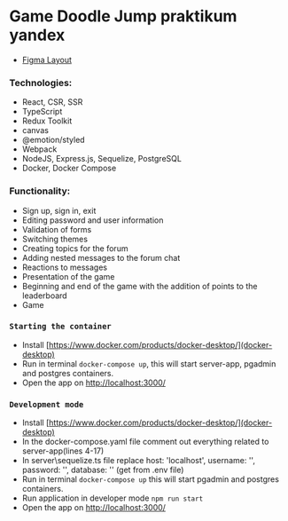 # Game Doodle Jump praktikum yandex

- [Figma Layout](https://www.figma.com/file/saOUFFjSZQTrIX21oUR5Nh/doodle-jump?node-id=4%3A3028&t=pT8uRZtOqVk4DvJo-1)

### Technologies:

- React, CSR, SSR
- TypeScript
- Redux Toolkit
- canvas
- @emotion/styled
- Webpack
- NodeJS, Express.js, Sequelize, PostgreSQL
- Docker, Docker Compose

### Functionality:

- Sign up, sign in, exit
- Editing password and user information
- Validation of forms
- Switching themes
- Сreating topics for the forum
- Adding nested messages to the forum chat
- Reactions to messages
- Presentation of the game
- Beginning and end of the game with the addition of points to the leaderboard
- Game

### `Starting the container`

- Install [https://www.docker.com/products/docker-desktop/](docker-desktop)
- Run in terminal `docker-compose up`, this will start server-app, pgadmin and postgres containers.
- Open the app on [http://localhost:3000/](http://localhost:3000/)

### `Development mode`

- Install [https://www.docker.com/products/docker-desktop/](docker-desktop)
- In the docker-compose.yaml file comment out everything related to server-app(lines 4-17)
- In server\sequelize.ts file replace host: 'localhost', username: '', password: '', database: '' (get from .env file)
- Run in terminal `docker-compose up` this will start pgadmin and postgres containers.
- Run application in developer mode `npm run start`
- Open the app on [http://localhost:3000/](http://localhost:3000/)
